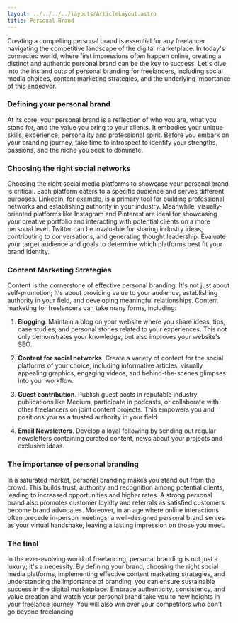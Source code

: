 ```yaml
---
layout: ../../../../layouts/ArticleLayout.astro
title: Personal Brand
---
```



Creating a compelling personal brand is essential for any freelancer navigating the competitive landscape of the digital marketplace. In today's connected world, where first impressions often happen online, creating a distinct and authentic personal brand can be the key to success. Let's dive into the ins and outs of personal branding for freelancers, including social media choices, content marketing strategies, and the underlying importance of this endeavor.

### Defining your personal brand

At its core, your personal brand is a reflection of who you are, what you stand for, and the value you bring to your clients. It embodies your unique skills, experience, personality and professional spirit. Before you embark on your branding journey, take time to introspect to identify your strengths, passions, and the niche you seek to dominate.

### Choosing the right social networks

Choosing the right social media platforms to showcase your personal brand is critical. Each platform caters to a specific audience and serves different purposes. LinkedIn, for example, is a primary tool for building professional networks and establishing authority in your industry. Meanwhile, visually-oriented platforms like Instagram and Pinterest are ideal for showcasing your creative portfolio and interacting with potential clients on a more personal level. Twitter can be invaluable for sharing industry ideas, contributing to conversations, and generating thought leadership. Evaluate your target audience and goals to determine which platforms best fit your brand identity.

### Content Marketing Strategies

Content is the cornerstone of effective personal branding. It's not just about self-promotion; It's about providing value to your audience, establishing authority in your field, and developing meaningful relationships. Content marketing for freelancers can take many forms, including:

1. **Blogging**. Maintain a blog on your website where you share ideas, tips, case studies, and personal stories related to your experiences. This not only demonstrates your knowledge, but also improves your website's SEO.

2. **Content for social networks**. Create a variety of content for the social platforms of your choice, including informative articles, visually appealing graphics, engaging videos, and behind-the-scenes glimpses into your workflow.

3. **Guest contribution**. Publish guest posts in reputable industry publications like Medium, participate in podcasts, or collaborate with other freelancers on joint content projects. This empowers you and positions you as a trusted authority in your field.

4. **Email Newsletters**. Develop a loyal following by sending out regular newsletters containing curated content, news about your projects and exclusive ideas.

### The importance of personal branding

In a saturated market, personal branding makes you stand out from the crowd. This builds trust, authority and recognition among potential clients, leading to increased opportunities and higher rates. A strong personal brand also promotes customer loyalty and referrals as satisfied customers become brand advocates. Moreover, in an age where online interactions often precede in-person meetings, a well-designed personal brand serves as your virtual handshake, leaving a lasting impression on those you meet.

### The final

In the ever-evolving world of freelancing, personal branding is not just a luxury; it's a necessity. By defining your brand, choosing the right social media platforms, implementing effective content marketing strategies, and understanding the importance of branding, you can ensure sustainable success in the digital marketplace. Embrace authenticity, consistency, and value creation and watch your personal brand take you to new heights in your freelance journey. You will also win over your competitors who don’t go beyond freelancing